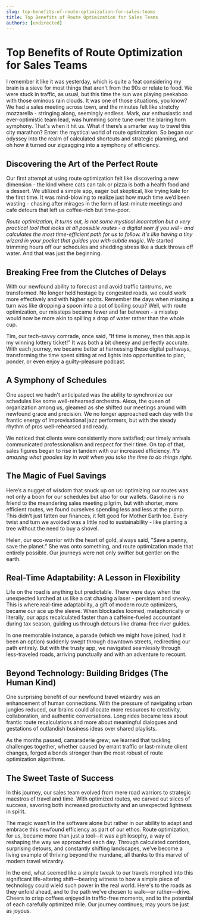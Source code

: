 ```yaml
---
slug: top-benefits-of-route-optimization-for-sales-teams
title: Top Benefits of Route Optimization for Sales Teams
authors: [undirected]
---
```



# Top Benefits of Route Optimization for Sales Teams

I remember it like it was yesterday, which is quite a feat considering my brain is a sieve for most things that aren't from the 90s or relate to food. We were stuck in traffic, as usual, but this time the sun was playing peekaboo with those ominous rain clouds. It was one of those situations, you know? We had a sales meeting across town, and the minutes felt like stretchy mozzarella - stringing along, seemingly endless. Mark, our enthusiastic and ever-optimistic team lead, was humming some tune over the blaring horn symphony. That's when it hit us. What if there’s a smarter way to travel this city marathon? Enter: the mystical world of route optimization. So began our odyssey into the realm of calculated shortcuts and strategic planning, and oh how it turned our zigzagging into a symphony of efficiency.

## Discovering the Art of the Perfect Route

Our first attempt at using route optimization felt like discovering a new dimension - the kind where cats can talk or pizza is both a health food and a dessert. We utilized a simple app, eager but skeptical, like trying kale for the first time. It was mind-blowing to realize just how much time we’d been wasting - chasing after mirages in the form of last-minute meetings and cafe detours that left us coffee-rich but time-poor.

*Route optimization, it turns out, is not some mystical incantation but a very practical tool that looks at all possible routes - a digital seer if you will - and calculates the most time-efficient path for us to follow. It's like having a tiny wizard in your pocket that guides you with subtle magic.* We started trimming hours off our schedules and shedding stress like a duck throws off water. And that was just the beginning.

## Breaking Free from the Clutches of Delays

With our newfound ability to forecast and avoid traffic tantrums, we transformed. No longer held hostage by congested roads, we could work more effectively and with higher spirits. Remember the days when missing a turn was like dropping a spoon into a pot of boiling soup? Well, with route optimization, our missteps became fewer and far between - a misstep would now be more akin to spilling a drop of water rather than the whole cup.

Tim, our tech-savvy comrade, once said, "If time is money, then this app is my winning lottery ticket!" It was both a bit cheesy and perfectly accurate. With each journey, we became better at harnessing these digital pathways, transforming the time spent sitting at red lights into opportunities to plan, ponder, or even enjoy a guilty-pleasure podcast.

## A Symphony of Schedules

One aspect we hadn't anticipated was the ability to synchronize our schedules like some well-rehearsed orchestra. Alexa, the queen of organization among us, gleamed as she shifted our meetings around with newfound grace and precision. We no longer approached each day with the frantic energy of improvisational jazz performers, but with the steady rhythm of pros well-rehearsed and ready.

We noticed that clients were consistently more satisfied; our timely arrivals communicated professionalism and respect for their time. On top of that, sales figures began to rise in tandem with our increased efficiency. *It's amazing what goodies lay in wait when you take the time to do things right.*

## The Magic of Fuel Savings

Here’s a nugget of wisdom that snuck up on us: optimizing our routes was not only a boon for our schedules but also for our wallets. Gasoline is no friend to the meandering sales meeting pilgrim, but with shorter, more efficient routes, we found ourselves spending less and less at the pump. This didn’t just fatten our finances, it felt good for Mother Earth too. Every twist and turn we avoided was a little nod to sustainability - like planting a tree without the need to buy a shovel.

Helen, our eco-warrior with the heart of gold, always said, "Save a penny, save the planet." She was onto something, and route optimization made that entirely possible. Our journeys were not only swifter but gentler on the earth.

## Real-Time Adaptability: A Lesson in Flexibility

Life on the road is anything but predictable. There were days when the unexpected lurched at us like a cat chasing a laser - persistent and sneaky. This is where real-time adaptability, a gift of modern route optimizers, became our ace up the sleeve. When blockades loomed, metaphorically or literally, our apps recalculated faster than a caffeine-fueled accountant during tax season, guiding us through detours like drama-free river guides.

In one memorable instance, a parade (which we might have joined, had it been an option) suddenly swept through downtown streets, redirecting our path entirely. But with the trusty app, we navigated seamlessly through less-traveled roads, arriving punctually and with an adventure to recount.

## Beyond Technology: Building Bridges (The Human Kind)

One surprising benefit of our newfound travel wizardry was an enhancement of human connections. With the pressure of navigating urban jungles reduced, our brains could allocate more resources to creativity, collaboration, and authentic conversations. Long rides became less about frantic route recalculations and more about meaningful dialogues and gestations of outlandish business ideas over shared playlists.

As the months passed, camaraderie grew; we learned that tackling challenges together, whether caused by errant traffic or last-minute client changes, forged a bonds stronger than the most robust of route optimization algorithms.

## The Sweet Taste of Success

In this journey, our sales team evolved from mere road warriors to strategic maestros of travel and time. With optimized routes, we carved out slices of success, savoring both increased productivity and an unexpected lightness in spirit.

The magic wasn’t in the software alone but rather in our ability to adapt and embrace this newfound efficiency as part of our ethos. Route optimization, for us, became more than just a tool—it was a philosophy, a way of reshaping the way we approached each day. Through calculated corridors, surprising detours, and constantly shifting landscapes, we’ve become a living example of thriving beyond the mundane, all thanks to this marvel of modern travel wizardry.

In the end, what seemed like a simple tweak to our travels morphed into this significant life-altering shift—bearing witness to how a simple piece of technology could wield such power in the real world. Here's to the roads as they unfold ahead, and to the path we've chosen to walk—or rather—drive. Cheers to crisp coffees enjoyed in traffic-free moments, and to the potential of each carefully optimized mile. Our journey continues; may yours be just as joyous.